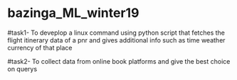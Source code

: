 # bazinga_ML_winter19

#task1-
To deveplop a linux command using python  script that fetches the flight itinerary data of a pnr and gives additional info such as time weather currency of that place

#task2-
To collect data from online book platforms and give the best choice on querys



